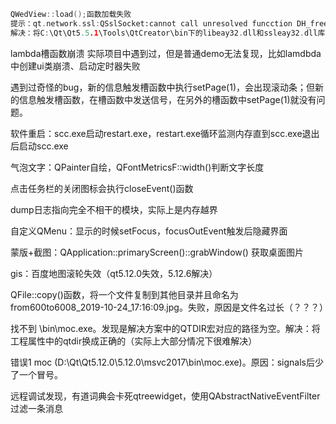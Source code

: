 ```cpp
QWedView::load();函数加载失败
提示：qt.network.ssl:QSslSocket:cannot call unresolved funcction DH_free等错误
解决：将C:\Qt\Qt5.5.1\Tools\QtCreator\bin下的libeay32.dll和ssleay32.dll库复制到C:\Qt\Qt5.5.1\5.5\msvc2012\bin下。
```

lambda槽函数崩溃
    实际项目中遇到过，但是普通demo无法复现，比如lamdbda中创建ui类崩溃、启动定时器失败

遇到过奇怪的bug，新的信息触发槽函数中执行setPage(1)，会出现滚动条；但新的信息触发槽函数，在槽函数中发送信号，在另外的槽函数中setPage(1)就没有问题。

软件重启：scc.exe启动restart.exe，restart.exe循环监测内存直到scc.exe退出后启动scc.exe

气泡文字：QPainter自绘，QFontMetricsF::width()判断文字长度

点击任务栏的关闭图标会执行closeEvent()函数

dump日志指向完全不相干的模块，实际上是内存越界

自定义QMenu：显示的时候setFocus，focusOutEvent触发后隐藏界面

蒙版+截图：QApplication::primaryScreen()::grabWindow()  获取桌面图片

gis：百度地图滚轮失效（qt5.12.0失效，5.12.6解决）

QFile::copy()函数，将一个文件复制到其他目录并且命名为from600to6008_2019-10-24_17:16:09.jpg。失败，原因是文件名过长（？？？）

找不到 \bin\moc.exe。发现是解决方案中的QTDIR宏对应的路径为空。解决：将工程属性中的qtdir换成正确的（实际上大部分情况下很难解决）

错误1 moc (D:\Qt\Qt5.12.0\5.12.0\msvc2017\bin\moc.exe)。原因：signals后少了一个冒号。

远程调试发现，有道词典会卡死qtreewidget，使用QAbstractNativeEventFilter过滤一条消息
	
